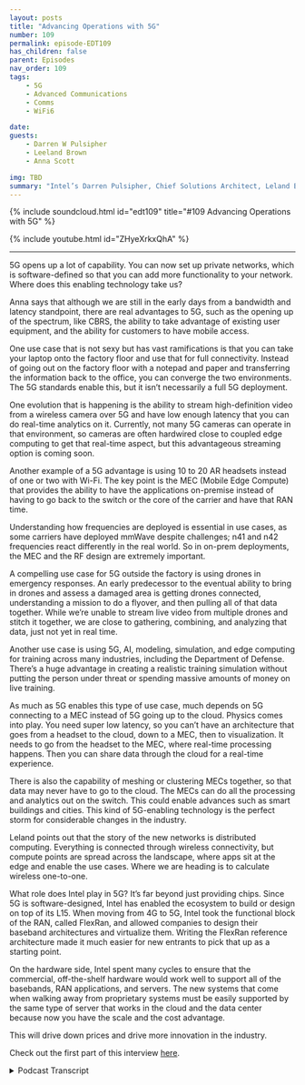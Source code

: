 ```yaml
---
layout: posts
title: "Advancing Operations with 5G"
number: 109
permalink: episode-EDT109
has_children: false
parent: Episodes
nav_order: 109
tags:
    - 5G
    - Advanced Communications
    - Comms
    - WiFi6

date: 
guests:
    - Darren W Pulsipher
    - Leeland Brown
    - Anna Scott

img: TBD
summary: "Intel’s Darren Pulsipher, Chief Solutions Architect, Leland Brown, Principal Engineer: Technical Director of Advanced Communications, and Dr. Anna Scott, Chief Edge Architect for Public Sector, talk about the history of advanced comms and future use cases with 5G. Part two of two."
---
```


{% include soundcloud.html id="edt109" title="#109 Advancing Operations with 5G" %}

{% include youtube.html id="ZHyeXrkxQhA" %}

---

5G opens up a lot of capability. You can now set up private networks, which is software-defined so that you can add more functionality to your network. Where does this enabling technology take us?

Anna says that although we are still in the early days from a bandwidth and latency standpoint, there are real advantages to 5G, such as the opening up of the spectrum, like CBRS, the ability to take advantage of existing user equipment, and the ability for customers to have mobile access.

One use case that is not sexy but has vast ramifications is that you can take your laptop onto the factory floor and use that for full connectivity. Instead of going out on the factory floor with a notepad and paper and transferring the information back to the office, you can converge the two environments. The 5G standards enable this, but it isn’t necessarily a full 5G deployment.

One evolution that is happening is the ability to stream high-definition video from a wireless camera over 5G and have low enough latency that you can do real-time analytics on it. Currently, not many 5G cameras can operate in that environment, so cameras are often hardwired close to coupled edge computing to get that real-time aspect, but this advantageous streaming option is coming soon.

Another example of a 5G advantage is using 10 to 20 AR headsets instead of one or two with Wi-Fi. The key point is the MEC (Mobile Edge Compute) that provides the ability to have the applications on-premise instead of having to go back to the switch or the core of the carrier and have that RAN time.

Understanding how frequencies are deployed is essential in use cases, as some carriers have deployed mmWave despite challenges; n41 and n42 frequencies react differently in the real world. So in on-prem deployments, the MEC and the RF design are extremely important.

A compelling use case for 5G outside the factory is using drones in emergency responses. An early predecessor to the eventual ability to bring in drones and assess a damaged area is getting drones connected, understanding a mission to do a flyover, and then pulling all of that data together. While we’re unable to stream live video from multiple drones and stitch it together, we are close to gathering, combining, and analyzing that data, just not yet in real time.

Another use case is using 5G, AI, modeling, simulation, and edge computing for training across many industries, including the Department of Defense. There’s a huge advantage in creating a realistic training simulation without putting the person under threat or spending massive amounts of money on live training.

As much as 5G enables this type of use case, much depends on 5G connecting to a MEC instead of 5G going up to the cloud. Physics comes into play. You need super low latency, so you can’t have an architecture that goes from a headset to the cloud, down to a MEC, then to visualization. It needs to go from the headset to the MEC, where real-time processing happens. Then you can share data through the cloud for a real-time experience.

There is also the capability of meshing or clustering MECs together, so that data may never have to go to the cloud. The MECs can do all the processing and analytics out on the switch. This could enable advances such as smart buildings and cities. This kind of 5G-enabling technology is the perfect storm for considerable changes in the industry.

Leland points out that the story of the new networks is distributed computing. Everything is connected through wireless connectivity, but compute points are spread across the landscape, where apps sit at the edge and enable the use cases. Where we are heading is to calculate wireless one-to-one.

What role does Intel play in 5G? It’s far beyond just providing chips. Since 5G is software-designed, Intel has enabled the ecosystem to build or design on top of its L15. When moving from 4G to 5G, Intel took the functional block of the RAN, called FlexRan, and allowed companies to design their baseband architectures and virtualize them. Writing the FlexRan reference architecture made it much easier for new entrants to pick that up as a starting point.

On the hardware side, Intel spent many cycles to ensure that the commercial, off-the-shelf hardware would work well to support all of the basebands, RAN applications, and servers. The new systems that come when walking away from proprietary systems must be easily supported by the same type of server that works in the cloud and the data center because now you have the scale and the cost advantage.

This will drive down prices and drive more innovation in the industry. 

Check out the first part of this interview [here](episode-EDT108).


<details>
<summary> Podcast Transcript </summary>

<p>﻿1</p>
<p>Hello, thisis Darren Pulsipher, chief solutionarchitect of public sector at Intel.</p>
<p>And welcome to Embracing</p>
<p>Digital Transformation,where we investigate effective change,leveraging people, processand technology.</p>
<p>On today's episode, Dr.</p>
<p>Anna Scott and Leland</p>
<p>Brown unleashing future use caseswith 5G.</p>
<p>You've opened up a lot of capability.</p>
<p>I can do my own private networks.</p>
<p>I it's software defined so I can add a lotmore functionality to my network now.</p>
<p>What does this unlock, Dr.</p>
<p>Scott?</p>
<p>Where where do you take where do you takethis enabling technology?</p>
<p>Fantastic.</p>
<p>So so we see.</p>
<p>Well, what's the best way to say it?</p>
<p>So we are still in the early daysof, say, from a USBlike a bandwidth in the latencystandpoint,what are the real advantages of 5G?</p>
<p>What we're seeingwith a lot of our first sets of customersis what we've already talked aboutis the the opening up of the spectrumlike the CBR as the abilityto take advantageof the existing user equipmentand now make it possible to have folkshave mobile access.</p>
<p>Right. So like one use case that isnot atall sexy but actually has really hugeramifications iscan you take your your laptopand onto the factory floor and startusing that for full connectivity?</p>
<p>So instead of goingout with a piece of paper and a notepadand writing down the stuff that matters,then going back to your officeto do your heavy work,you actually can convergethose two environments.</p>
<p>And, and again, it's enabledby the 5G standards but isn't necessarilydoing like a full 5G deployment.</p>
<p>What we're seeing and what we thinkwill be the evolution on thatand that's happeningkind of in real time right now, iscan you streamhigh definition videofrom a camera over 5G, do real timeanalytics on it,and now you've got a wireless camerathat's in whatever the environment isthat you care about.</p>
<p>Carry that again, that video over 5G andand then do your analytics on itand have that be lowenough latency that you're essentiallyhaving a real time system.</p>
<p>We're not quite therebecause the 5G cameras stillthere's not many of them thatcan really operate in that environment.</p>
<p>So often what we'll do with a 5Gnetwork is we'll still hardwirethe cameras to close coupled edge computeto get that real time aspect.</p>
<p>And then you can share up the the metadataand the output of those analytics.</p>
<p>So we're not very far away at allfrom saying nowthat we've got that massive bandwidthin that low latency.</p>
<p>Now streamingbecomes an option and and that has somereally nice advantages, right?</p>
<p>So that brought up something elsethat just popped into my head.</p>
<p>What about air?</p>
<p>Exactly. Yeah.</p>
<p>And that's the other hugeexample for that.</p>
<p>Right, isyou can definitely do like air headsetsover wi fi,but the information that we have isif you're doing a single headset,you're great.</p>
<p>If you want to do two headsets,you're probably okay.</p>
<p>If you want to bring that up to scaleand do more like ten or 20.</p>
<p>WI fi is not very well-equippedto be able to handle that and keepa good, you know, nonwell keep the system working in a waythat's going to makeeverybody have the real time experiencethat they want.</p>
<p>Whereas for 5G,that's a no brainer, right?</p>
<p>But leave in place.</p>
<p>Now, I was going to addand a perfect, perfect pointwhen you think about a 5G on premisenetwork, thisthere's a couple of key elements to thatyou have to have in place.</p>
<p>The corethe more way to computethe general brandand also the user playing functionwhich which is a core phone function,meaningwithin the warehouseyou have all those elements.</p>
<p>Key point is the Mac that provides youthe ability to give you theseapplications on on premiseinstead of having to go backto any switch or let's say,you know, developlike a core of the carrierand have that ran time.</p>
<p>You're you're on premise this private isdedicated as a dedicated network.</p>
<p>You know, wi fi doesn'thave those functions, of course.</p>
<p>So this is good for security, too.</p>
<p>Well, yeah, it.</p>
<p>Provides my data is not going outsideof my building.</p>
<p>I can make that out.</p>
<p>Right. Exactly.</p>
<p>And and then you think aboutand I mentioned about, again, frequencies.</p>
<p>Well,two two things need to occur right now.</p>
<p>There are certain carriersthat of play frequencies.</p>
<p>Millimeter wave in waysthat they probably should not havebecause the wave has challengesand there's other carriersthat have deployed lower frequencies.</p>
<p>And I'm not saying that they reallyunderstood it, not saying it did not.</p>
<p>But it's as you can see, the performancein a network is different.</p>
<p>So understanding how you deployfrequencies relative to the use caseis extremely important for oneand therefore two frequenciesreact very differently in the world.</p>
<p>And when you deploy in these on a net netnetwork, you have to havethat level of understanding.</p>
<p>So these on premise deployments,on premise network deployments,the MEC is is it's very important to it.</p>
<p>Your RF design is extremely important.</p>
<p>And having all those elements on premisegives you the abilityto have an independence, to design itfor you, for your own use cases and needs.</p>
<p>All right.</p>
<p>You threw out the word MEC.</p>
<p>What in the world? Mobile edge.</p>
<p>Mobile edge compute.</p>
<p>All right, because I don't thinkeveryone's familiar with that.</p>
<p>I know I'm I kind of know it because and.</p>
<p>Pretty tight on me.</p>
<p>Yeah. Yeah exactly.</p>
<p>So MSE that's so that mobile edge computethat's thatthat could be that could be in AR headset.</p>
<p>It could be an edgedevice that's feeding a bunch of datastreams, coming in video streams.</p>
<p>It could be any, anything that's out therethat's doing my edge computing, right?</p>
<p>Yeah.</p>
<p>And I think I don't know thatwe've quite gotten to a levelwhere a headset would be considered a mac.</p>
<p>I think almost always now there's stillthere's still.</p>
<p>Something nearby that's doing that. Right.</p>
<p>That is that then would have a devicethat's been the,the headset device would be attached backinto that Mac.</p>
<p>Right.</p>
<p>And it would bedoing some support functionalityeven if you're doing a lot of compute.</p>
<p>I want, I want glasses that are a mac.</p>
<p>Ideally a little higherand a little heavy right now.</p>
<p>Hey, it's a we're workingwe're going down to 1.8 nanometers, right?</p>
<p>That's 18 angstrom.</p>
<p>So I can fit a lot of transistors in.</p>
<p>Whereas Lossless Moore's Law still exists.</p>
<p>That's pushing it.</p>
<p>Yeah.</p>
<p>Yeah, absolutely.</p>
<p>What about outside the country?</p>
<p>Because we've been talkinginside the factory quite a bit.</p>
<p>What are some of those other edgeuse cases that</p>
<p>Well, I think one of the thingsthat we've been exploring for a whilethat is more kind of emergency response ishow can you really use dronesand how can you keep your dronesconnected?</p>
<p>So I think probably one of the biggest usecases and again, this isthis is early days.</p>
<p>We've done some testing with this, but notnot for hey, you've just come inand stood up your 5G networkand you're bringing your dronesto do an assessment of a damaged area.</p>
<p>But what we have done is kind ofthe earlier predecessor to that, which ishow can you get drones to be connectedand have a mission and understandwhat's happening and go overand do do the types of flyovers to say,hey, you've just had a major stormor you've had floodingor there's been a hurricane.</p>
<p>How do you pull that kind of data togetherand bring all of that camera data?</p>
<p>Right.</p>
<p>So again, we're not quite to the streamlive video back from multiple dronesand stitch that all togetherbut we're gettingwe're getting into the line of sight wherenow you can use a use a drone to actuallygather that data, combineall that data, analyze that data and say,here are the areas where you needhelp, or, hey, I see a person who needsimmediate attention or,</p>
<p>Hey, this house is no longer there.</p>
<p>And when you cando that with 5G, you</p>
<p>I mean, we can do a lot of that now.</p>
<p>What we can't do is do thatin real time, right?</p>
<p>The immediate intelligence. Right. And so.</p>
<p>Okay, so.</p>
<p>So this is search and rescue,including firefighting, because I knowwe're doing this in California now.</p>
<p>We are sending drones up.</p>
<p>They are on a 5G networkthat's a private 5G networkthat's stood upspecifically for firefighting.</p>
<p>But I love the search and rescueafter hurricanes or floods or whatever.</p>
<p>A great use case. Yeah.</p>
<p>And just to add to to what Joanna stated,</p>
<p>I mean, think about it,the metaverseand the discussion around the metaverseof how on premise networksfind it hard to imagine therealities of it.</p>
<p>Right. It'shavinghaving edge compute points on premiseallows you to have these distributedcompute architectures in placethat can then enable use casesthat can be connected to each otherto be able to function.</p>
<p>That's how I view the metaverse is reallytaking managing, you know, well file.</p>
<p>And then this is what excites me about itbecause you know,</p>
<p>I've been in the carrier guy for years,worked in the department in defenseand seen these ask.</p>
<p>And really what excites me is that</p>
<p>I'm able to see the realities of it now.</p>
<p>It's starting to come together.</p>
<p>It's starting to come to come together.</p>
<p>Yeah.</p>
<p>So in the use case and Anand mentioned,you know, that is tome will be intense dataand it has to work you know for firstresponder use cases it just says importantin sort of the Department of Defenseand to mewill happen far more in termsof, you know, hurricanesand natural disastersas compared to,you know, wartime scenarios.</p>
<p>Could you could you guys imaginean Amber Alertthat automatically sent drones up?</p>
<p>That would be so cool. And what? Be cool.</p>
<p>That's right.</p>
<p>We can find we can find childrenthat are lost or in our area.</p>
<p>We've had a lot of gray alerts or silveralerts recently where all older peoplehave left and old folks home and got lostand they found them.</p>
<p>But I'm having havingthat kind of visibility is</p>
<p>I think there's a lot of benefit,but a lot of people are going to saythere are this scary dronesflying around, taking pictures of peopleand where's my privacy?</p>
<p>Work ethics.</p>
<p>A Yeah, yeah.</p>
<p>But well what it yeah.</p>
<p>It's enabling technology, right?</p>
<p>What we do with that technology,we've, that's another discussionaround policy that we do today.</p>
<p>Yeah.</p>
<p>Well in another really good usecase, it's training, right.</p>
<p>So there's acrosskind of lots of different industriesin lots of lots of areaswithin the government as well.</p>
<p>There's a huge advantage if you can createas close to a reality sortof training simulationwithout actually putting the personin under threat or withoutyou spendingsome of the massive amounts of moneyif you're trying to do like aa real live training session.</p>
<p>Right.</p>
<p>So, so the idea of using 5G along withartificial intelligence,along with modeling and simulationand doing that with edge compute likeis enabled by the type of architectures.</p>
<p>If you put that all together with 5G,there reallywe are line of sightfor having a very realistic environmentso that you can actually train peoplevery, very effectivelyand then you can do things like understandhow they're responding to it,what are their biometrics where you know,what really changes over that?</p>
<p>The course of that trainingto to go into some world of enhancementthat we can't even talk about right nowwith respect to helping people deal witheither complex test or complex situations.</p>
<p>So training, I think, is going to beone of the places that we see everythingcome togetherfirst, right into some really remarkabletypes of situations.</p>
<p>And and I think maybe Leland,they haven't done a clear enough jobto explain how importantthe edge compute element is of this.</p>
<p>Because as much as 5Gis an enablement,much of this depends on 5Gconnecting to a mac as a pose to 5Ggoing up to the cloudbecause there is still a lot of physicsthat come into play.</p>
<p>So if you need super low latency,we're not talking about an architecturethat goes headset to the cloud, downto a mac, then down to visualization.</p>
<p>You really need to go headset to the mac,do your real time processing therefor what's important,and then you can share datathrough the cloudfor that real time experience.</p>
<p>You need that close couple that's well in.</p>
<p>And you know,</p>
<p>I've talked about this before.</p>
<p>We also have the capability of meshingare absolutely mixed togetherso I may never even send that datato the cloud.</p>
<p>These Macs can do all the processand analyticsthat I need to out on the switch.</p>
<p>Right, which. Very much so. Yeah.</p>
<p>This could do things like smart cities,smart buildings.</p>
<p>I mean, 5G isis really kind of that enabling technologywith the concept of a mobile edge computedevice altogether coming together.</p>
<p>I think we're it's a perfect stormto make huge changes in the industry now.</p>
<p>We just got to go do it.</p>
<p>Yeah, I always say that thethe story of the new networksthere's just shipping it compute.</p>
<p>Right.</p>
<p>And we're connecting itthrough wireless connectivity,but we're really distributingcompute points across the landscapewhere we can now have appssitting at the edge and enablinguse cases right.</p>
<p>So 1 to 1and I'm not saying that this is a true 1to 1, thatevery distributed compute pointto have a wireless connection point.</p>
<p>Now, in some examples,if you kind of think, think aboutas kind of wherewe're heading to compute wireless 1 to 1.</p>
<p>And the more you proliferate eitherwar, you're going to have the other oneno permanent with it.</p>
<p>All right.</p>
<p>So with all these great use casesthat we've talked about,what role does Intel play in 5G?</p>
<p>Are we just providing chips?</p>
<p>What what have we done to makethis really happen?</p>
<p>So when you look at what it meansto virtualizea network, it'sreally taking portions of the network,making it software defined,and then enabling an ecosystem to buildor to design on top of our L1 one.</p>
<p>And that's exactly what Intel has done.</p>
<p>If you look at 4G and and moving into 5G,we've taken the functional blocksof the RAN, right?</p>
<p>And we've allowed an ecosystem to builduse cases and capabilities on top of it.</p>
<p>You know, we've called it Flex Ran,you know, we've takenwhat is deemed to be the baseband,the L2 L3 layer and enablethe have an ability for for for companiesto come inand design their own basebandarchitectures, virtualize it.</p>
<p>Right.</p>
<p>Not necessarily something that existedwithin 4G, definitely did not exist in 3Gfor 4G.and then allows new players to come inand build aroundarchitectures on our L1 fi layer.</p>
<p>Okay.</p>
<p>So we actually provided thathalf of that common hardware acrossall of is that how it works is</p>
<p>I mean, this was common,it's different than proprietary hardware.</p>
<p>So we were the ones designing this commonhardware.</p>
<p>Is that the way to think about it?</p>
<p>So we did two things rightjust real quick.</p>
<p>So we so what Leland was describingis really the software side.</p>
<p>So when we talked aboutall of these new entrants that were comingin, they Intel writing the flex ramreference architecturemade it much easier for new entrantsto pick that up as a starting pointand then finish what was neededto have a full ran solution.</p>
<p>So Flex ran as an enabling on theon the software side,there's a whole other hardware storythat Leland hadn't got to it, so.</p>
<p>Right. Okay, sorry, Leland.</p>
<p>I was a little confused. Sohardware side, what do we got?</p>
<p>So set out more than 1 to 2and to speak so to speak to that.</p>
<p>But in termsof how the software side of the track andnot did not try to mess up things herebut in order to kind of finish upwith the ecosystem play was that scalingand opening up the abilityfor the ecosystem team to to build outtheir own flavors of flexran their own flavors of thethe baseband proliferatednot only across the U.S.but across the world.</p>
<p>There are so many new players nowthat are taking flex ran and developingran solutions, countless,countless players.</p>
<p>Now you can even take them nowinto other business verticals.</p>
<p>You're seeing the same thingyou're seeing.</p>
<p>And often the departments sensewithin the military verticalyou're seeing this off and first responderverticals taking flex ran and evolveand you know they're running solutionsbased on our L1 five layer.</p>
<p>So we have an ecosystemthat is grown on top of our architecturethat is now providing the abilityto develop these new use cases.</p>
<p>And I, I have a question around that.</p>
<p>Does that include the, the old guard?</p>
<p>Because what you basically came inand disrupted their industry.</p>
<p>And includesthe old guard that the old guard.</p>
<p>So the old guard bought into.</p>
<p>The old corporate by then.</p>
<p>Let's keep in mindthe old guard developed their solutionsand made a proprietary escenain that test or business case,the newerplayers are coming in as well becauseagain, the point of entry is easieras compared to whatthe old guard developed the closed box.</p>
<p>Now this ability tono to develop your own box, if you will.</p>
<p>Gotcha, if you will.</p>
<p>That makes more sense.</p>
<p>So there's still a lot of proprietarybrands out therethat are not based on Intel Flux.</p>
<p>Right. Right.</p>
<p>And those are insome of the major players.</p>
<p>Right.</p>
<p>But I think from ahow do you just open up a whole ecosystemand give newer playersan advantage rights to really come inwithout massivedevelopment times to really be theyou know, to be a significant contributor?</p>
<p>Definitely.</p>
<p>Intel's play on Flex was all about that.</p>
<p>And then the parallel ofit was really on the hardware side, right?</p>
<p>So we was definitely the 5G expert.</p>
<p>I'm much more of the applications.</p>
<p>And how do you use thingsthat we've we really didspend a lot of cyclesto make sure that our cotshardware over the commercial off the shelfhardware was going to workreally well to support all of the basebandand RAM applications in certain.</p>
<p>That's another thing that's just likemake sure when you're walking awayfrom these proprietary systemsthat those proprietarythe new systems are openand are easily supportedby the same type of server that worksin the cloud and works in the data center,because now you have the scaleand the cost advantageand again, you're not going to justa limited number of players and say,you know, give me your hardware for myyou know, for my baseband.</p>
<p>You get to say, hey, that serverthat you use across the board,you can use itin this case, too. And that'shugely significant as well.</p>
<p>Just from a price and a scalability.</p>
<p>I was going to say that's going to driveprices down.</p>
<p>It's going to drive more innovationin the industry as a whole.</p>
<p>So kudos to Intel.</p>
<p>Absolutely.</p>
<p>We need to give ourselves some kudosfor this, right?</p>
<p>I mean, we're building a big, hugeecosystemto enable more computeeverywhere in the world.</p>
<p>I in fact, it reminds me ofsomething that just happened.</p>
<p>And maybe you guys,if you don't have any information on this,</p>
<p>T-Mobilejust signed some agreements with Space X.</p>
<p>Do you know about this one?</p>
<p>I do not.</p>
<p>All right.</p>
<p>We're going to do some research.</p>
<p>I'll cut this out of the thingbecause I'm like, whoa,my phone will actually startworking in the middle of Nevada now.</p>
<p>Well, we'll have to wait and see.</p>
<p>Yeah, but keep this insidethe insidethe it's up to the air recordingspace, you know, in the terrestrialdomain.</p>
<p>Okay.</p>
<p>We tend to look at it as separate.</p>
<p>But as time goes on,because of what Intel has really begun,you know, hardware, software,the ability to scale is now for basicallyfor both domainsto look one in the same to us,just like how wi fi and cellular looks onein the same in your own imagined space.</p>
<p>And it's virtual conflictand one in the same.</p>
<p>It should, right? Yeah. No, I love.</p>
<p>That's awesome, guys, as always,it's been a pleasure.</p>
<p>Thanks for coming on the show.</p>
<p>Thank you, Darren, as always.</p>
<p>Thank you for listeningto Embracing Digital Transformation today.</p>
<p>If you enjoyed our podcast,give it five stars on your favoritepodcasting site or YouTube channel.</p>
<p>You can find out more informationabout embracing digital transformationand embracingdigital.orguntil next time, go outand do something wonderful.</p>

</details>
